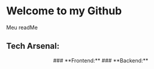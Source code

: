 # Welcome to my Github 
Meu readMe

## Tech Arsenal:
<div align="center">
### **Frontend:**
### **Backend:**
</div>
